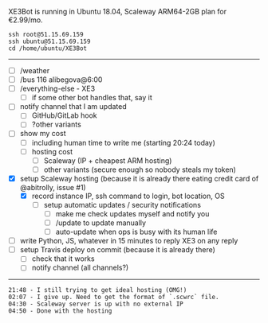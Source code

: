 XE3Bot is running in Ubuntu 18.04, Scaleway ARM64-2GB plan for €2.99/mo.
```
ssh root@51.15.69.159
ssh ubuntu@51.15.69.159
cd /home/ubuntu/XE3Bot
```

---

* [ ] /weather
* [ ] /bus 116 alibegova@6:00
* [ ] /everything-else - ХЕЗ
  * [ ] if some other bot handles that, say it
  
* [ ] notify channel that I am updated
  * [ ] GitHub/GitLab hook
  * [ ] ?other variants
* [ ] show my cost
  * [ ] including human time to write me (starting 20:24 today)
  * [ ] hosting cost
    * [ ] Scaleway (IP + cheapest ARM hosting)
    * [ ] other variants (secure enough so nobody steals my token)

* [x] setup Scaleway hosting (because it is already there eating credit card of @abitrolly, issue #1)
  * [x] record instance IP, ssh command to login, bot location, OS
    * [ ] setup automatic updates / security notifications
      * [ ] make me check updates myself and notify you
      * [ ] /update to update manually
      * [ ] auto-update when ops is busy with its human life
* [ ] write Python, JS, whatever in 15 minutes to reply ХЕЗ on any reply
* [ ] setup Travis deploy on commit (because it is already there)
  * [ ] check that it works
  * [ ] notify channel (all channels?)

---
```
21:48 - I still trying to get ideal hosting (OMG!)
02:07 - I give up. Need to get the format of `.scwrc` file.
04:30 - Scaleway server is up with no external IP
04:50 - Done with the hosting
```
